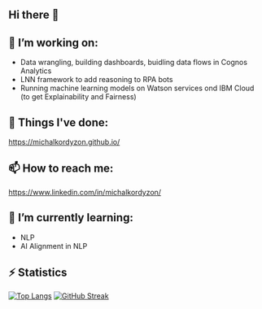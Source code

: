 ## Hi there 👋

## 🔭 I’m working on:
- Data wrangling, building dashboards, buidling data flows in Cognos Analytics 
- LNN framework to add reasoning to RPA bots
- Running machine learning models on Watson services ond IBM Cloud (to get Explainability and Fairness)
 
## 💾 Things I've done: 
https://michalkordyzon.github.io/


## 📫 How to reach me:
<https://www.linkedin.com/in/michalkordyzon/>

## 🌱 I’m currently learning:
- NLP
- AI Alignment in NLP

## ⚡ Statistics

<div>

[![Top Langs](https://github-readme-stats.vercel.app/api/top-langs/?username=michalkordyzon&theme=dark&hide_border=true)](https://github.com/anuraghazra/github-readme-stats)
[![GitHub Streak](http://github-readme-streak-stats.herokuapp.com?user=michalkordyzon&theme=dark&hide_border=true&date_format=M%20j%5B%2C%20Y%5D)](https://git.io/streak-stats)
  
 </div>


<!--
**michalkordyzon/michalkordyzon** is a ✨ _special_ ✨ repository because its `README.md` (this file) appears on your GitHub profile.

Here are some ideas to get you started:

- 🔭 I’m currently working on ...
- 🌱 I’m currently learning ...
- 👯 I’m looking to collaborate on ...
- 🤔 I’m looking for help with ...
- 💬 Ask me about ...
- 📫 How to reach me: ...
- 😄 Pronouns: ...
- ⚡ Fun fact: ...
-->

